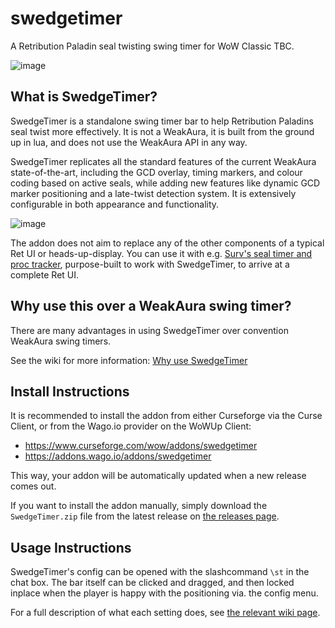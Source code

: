 # swedgetimer
A Retribution Paladin seal twisting swing timer for WoW Classic TBC.

![image](https://user-images.githubusercontent.com/52763122/169720056-0098d0d7-e283-40e1-bbb2-d96c7990bb3d.png)

## What is SwedgeTimer?

SwedgeTimer is a standalone swing timer bar to help Retribution Paladins seal twist more effectively.
It is not a WeakAura, it is built from the ground up in lua, and does not use the WeakAura API in any way.

SwedgeTimer replicates all the standard features of the current WeakAura state-of-the-art, including the GCD overlay, timing markers, and colour coding based on active seals, while adding new features like dynamic GCD marker positioning and a late-twist detection system.
It is extensively configurable in both appearance and functionality.

![image](https://user-images.githubusercontent.com/52763122/169720281-d694beda-bf6c-48bb-8816-0f05b18adf6f.png)

The addon does not aim to replace any of the other components of a typical Ret UI or heads-up-display.
You can use it with e.g. [Surv's seal timer and proc tracker](https://wago.io/zKo3ViLqJ), purpose-built to work with SwedgeTimer, to arrive at a complete Ret UI.

## Why use this over a WeakAura swing timer?

There are many advantages in using SwedgeTimer over convention WeakAura swing timers.

See the wiki for more information: [Why use SwedgeTimer](https://github.com/hypernormalisation/SwedgeTimer/wiki/Why-use-SwedgeTimer)

## Install Instructions

It is recommended to install the addon from either Curseforge via the Curse Client, or from the Wago.io provider on the WoWUp Client:
- https://www.curseforge.com/wow/addons/swedgetimer
- https://addons.wago.io/addons/swedgetimer

This way, your addon will be automatically updated when a new release comes out.

If you want to install the addon manually, simply download the `SwedgeTimer.zip` file from the latest release on [the releases page](https://github.com/hypernormalisation/SwedgeTimer/releases).

## Usage Instructions

SwedgeTimer's config can be opened with the slashcommand `\st` in the chat box.
The bar itself can be clicked and dragged, and then locked inplace when the player is happy with the positioning via. the config menu.

For a full description of what each setting does, see [the relevant wiki page](https://github.com/hypernormalisation/SwedgeTimer/wiki/Settings-Explained).

